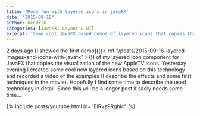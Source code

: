 ```yaml
---
title: 'More fun with layered icons in javaFX'
date: "2015-09-18"
author: hendrik
categories: [JavaFX, Layout & UI]
excerpt: 'Some cool JavaFX based demos of layered icons that copies the visualization of the new AppleTV icons.'
---
```

2 days ago [I showed the first demo]({{< ref "/posts/2015-09-16-layered-images-and-icons-with-javafx" >}}) of my layered icon component for JavaFX that copies the visualization of the new AppleTV icons. Yesterday evening I created some cool new layered icons based on this technology and recorded a video of the examples (I describe the effects and some first techniques in the movie). Hopefully I find some time to describe the used technology in detail. Since this will be a longer post it sadly needs some time...

{% include posts/youtube.html id="ElRvz9Rghic" %}

